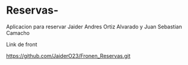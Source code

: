 # Reservas-
Aplicacion para reservar Jaider Andres Ortiz Alvarado y Juan Sebastian Camacho



Link de front 

https://github.com/JaiderO23/Fronen_Reservas.git
